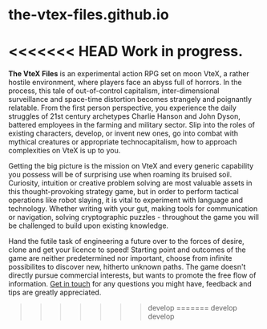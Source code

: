 # the-vtex-files.github.io
<<<<<<< HEAD
Work in progress.
=======
**The VteX Files** is an experimental action RPG set on moon VteX, a rather hostile environment, where players face an abyss full of horrors. In the process, this tale of out-of-control capitalism, inter-dimensional surveillance and space-time distortion becomes strangely and poignantly relatable.
From the first person perspective, you experience the daily struggles of 21st century archetypes Charlie Hanson and John Dyson, battered employees in the farming and military sector. Slip into the roles of existing characters, develop, or invent new ones, go into combat with mythical creatures or appropriate technocapitalism, how to approach complexities on VteX is up to you.

Getting the big picture is the mission on VteX and every generic capability you possess will be of surprising use when roaming its bruised soil. Curiosity, intuition or creative problem solving are most valuable assets in this thought-provoking strategy game, but in order to perform tactical operations like robot slaying, it is vital to experiment with language and technology. 
Whether writing  with your gut, making tools for communication or navigation, solving cryptographic puzzles - 
throughout the game you will be challenged to build upon existing knowledge. 

Hand the futile task of engineering a future over to the forces of desire, clone and get your licence to speed! Starting point and outcomes of the game are neither predetermined nor important, choose from infinite possibilites to discover new, hitherto unknown paths. 
The game doesn't directly pursue commercial interests, but wants to promote the free flow of information. 
[Get in touch](mailto:ca_jaeger@protonmail.com) for any questions you might have, feedback and tips are greatly appreciated.
>>>>>>> develop
=======
>>>>>>>develop
>>>>>>> develop
